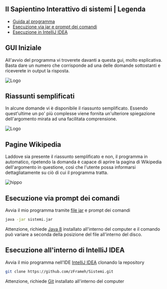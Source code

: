 
## Il Sapientino Interattivo di sistemi | Legenda

 - [Guida al programma](https://github.com/zFrameh/Sistemi/blob/master/README.md#gui-iniziale)
 - [Esecuzione via jar e prompt dei comandi](https://github.com/zFrameh/Sistemi/blob/master/README.md#esecuzione-via-prompt-dei-comandi)
 - [Esecuzione in IntelliJ IDEA](https://github.com/zFrameh/Sistemi/blob/master/README.md#esecuzione-allinterno-di-intellij-idea)


 ## GUI Iniziale
All'avvio del programma vi troverete davanti a questa gui, molto esplicativa.
Basta dare un numero che corrisponde ad una delle domande sottostanti e riceverete in output la risposta.

![Logo](https://i.imgur.com/CCaKAQR.png)

 ## Riassunti semplificati

In alcune domande vi è disponibile il riassunto semplificato. Essendo quest'ultime un po' più complesse viene fornita un'ulteriore spiegazione dell'argomento mirata ad una facilitata comprensione.

![Logo](https://imgur.com/mf9Vawp.png)

 ## Pagine Wikipedia

Laddove sia presente il riassunto semplificato e non, il programma in automatico, ripetendo la domanda è capace di aprire la pagina di Wikipedia dell'argomento in questione, così che l'utente possa informarsi dettagliatamente su ciò di cui il programma tratta.

![hippo](https://imgur.com/ZR7hl1v.gif)


## Esecuzione via prompt dei comandi

Avvia il mio programma tramite [file jar](https://github.com/zFrameh/Sistemi/releases/tag/sids)  e prompt dei comandi

```bash
java -jar sistemi.jar
```
Attenzione, richiede [Java 8](https://www.java.com/en/download/manual.jsp) installato all'interno del computer e il comando può variare a seconda della posizione del file all'interno del disco.
## Esecuzione all'interno di IntelliJ IDEA

Avvia il mio programma nell'IDE [IntelliJ IDEA](https://www.jetbrains.com/idea/) clonando la repository

```bash
git clone https://github.com/zFrameh/Sistemi.git
```

Attenzione, richiede [Git](https://git-scm.com/) installato all'interno del computer

